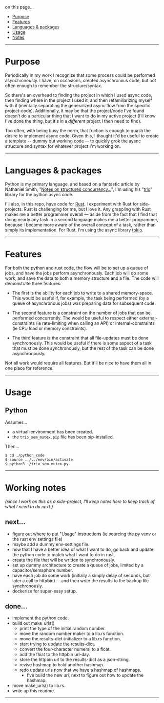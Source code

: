 on this page...

- [Purpose](#purpose)
- [Features](#features)
- [Languages & packages](#languages--packages)
- [Usage](#usage)
- [Notes](#working-notes)

---

# Purpose

Periodically in my work I recognize that some process could be performed asynchronously. I have, on occasions, created asynchronous code, but not often enough to remember the structure/syntax. 

So there's an overhead to finding the project in which I used async code, then finding where in the project I used it, and then refamiliarizing myself with it (mentally separating the generalized async flow from the specific project-code). Additionally, it may be that the project/code I've found doesn't do a particular thing that I want to do in my active project (I'll know I've done the thing, but it's in a _different_ project I then need to find). 

Too often, with being busy the norm, that friction is enough to quash the desire to implement async code. Given this, I thought it'd be useful to create a template -- dummy but working code -- to quickly grok the aysnc structure and syntax for whatever project I'm working on.

---

# Languages & packages

Python is my primary language, and based on a fantastic article by Nathaniel Smith, "[Notes on structured concurrency...][NT.]", I'm using his "[trio][TR.]" library for the python async code.

[NT.]: <https://vorpus.org/blog/notes-on-structured-concurrency-or-go-statement-considered-harmful/> "article"
[TR.]: <https://github.com/python-trio/trio> "trio"

I'll also, in this repo, have code for [Rust][RU.]. I experiment with Rust for side-projects. Rust is challenging for me, but I love it. Any grappling with Rust makes me a better programmer overall — aside from the fact that I find that doing nearly any task in a second language makes me a better programmer, because I become more aware of the overall concept of a task, rather than simply its implementation. For Rust, I'm using the async library [tokio][TO.].

[RU.]: <https://www.rust-lang.org/> "Rust"
[TO.]: <https://tokio.rs/> "tokio"

---

# Features

For both the python and rust code, the flow will be to set up a queue of jobs, and have the jobs perform asynchronously. Each job will do some work, and save the data to both a memory structure and a file. The code will demonstrate three features:

- The first is the ability for each job to write to a shared memory-space. This would be useful if, for example, the task being performed (by a queue of asynchronous jobs) was preparing data for subsequent code.

- The second feature is a constraint on the number of jobs that can be performed concurrently. The would be useful to respect either external-constraints (ie rate-limiting when calling an API) or internal-constraints (ie CPU load or memory constraints).

- The third feature is the constraint that all file-updates must be done synchronously. This would be useful if there is some aspect of a task that must be done synchronously, but the rest of the task can be done asynchronously.

Not all work would require all features. But it'll be nice to have them all in one place for reference.

---


# Usage 

## Python

Assumes...
- a virtual-environment has been created.
- the `trio_sem_mutex.pip` file has been pip-installed.

Then...

```
$ cd ./python_code
$ source ../../env/bin/activate
$ python3 ./trio_sem_mutex.py
```

---


# Working notes

_(since I work on this as a side-project, I'll keep notes here to keep track of what I need to do next.)_

## next...

- figure out where to put "Usage" instructions (ie sourcing the py venv or the rust env settings file)
- maybe add a dummy env-settings file.
- now that I have a better idea of what I want to do, go back and update the python code to match what I want to do in rust.
- create the file that will be written to synchronously.
- set up dummy architecture to create a queue of jobs, limited by a capacitor/semaphore number.
- have each job do some work (initially a simply delay of seconds, but later a call to httpbin) -- and then write the results to the backup file synchronously.
- dockerize for super-easy setup.


## done...

- implement the python code.
- build out make_urls()
    - print the type of the initial random number.
    - move the random number maker to a lib.rs function.
    - move the results-dict-initializer to a lib.rs function.
    - start trying to update the results-dict.
    - convert the four-character numeral to a float.
    - add the float to the httpbin url-day.
    - store the httpbin url to the results-dict as a json-string.
    - revise hashmap to hold another hashmap.
    - redo update urls now that we have a hashmap of hashmaps.
        - I've build the new url, next to figure out how to update the hashmap.
- move make_urls() to lib.rs.
- write up this readme.

---
